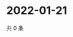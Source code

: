 # 2022-01-21

共 0 条

<!-- BEGIN WEIBO -->
<!-- 最后更新时间 Fri Jan 21 2022 12:20:35 GMT+0800 (China Standard Time) -->

<!-- END WEIBO -->

